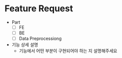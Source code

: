# Feature Request
- Part
  - [ ] FE
  - [ ] BE
  - [ ] Data Preprocessiong
  
- 기능 상세 설명
  - 기능에서 어떤 부분이 구현되어야 하는 지 설명해주세요
